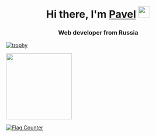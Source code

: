 <h1 align="center">Hi there, I'm <a href="https://daniilshat.ru/" target="_blank">Pavel</a> 
<img src="https://github.com/blackcater/blackcater/raw/main/images/Hi.gif" height="32"/></h1>
<h3 align="center">Web developer from Russia</h3>

[![trophy](https://github-profile-trophy.vercel.app/?username=ryo-ma&theme=onedark)](https://github.com/ryo-ma/github-profile-trophy)

<p align="left">
  <a href="https://github.com/alejandroatacho">
    <img height="180em" src="https://github-readme-stats-eight-theta.vercel.app/api/top-langs/?username=pavelnikolaew&layout=compact&langs_count=12&theme=midnight-purple"/>
  </a>
</p>


<a href="https://info.flagcounter.com/Wrwl"><img src="https://s11.flagcounter.com/countxl/Wrwl/bg_000000/txt_21FF19/border_CCC6C6/columns_8/maxflags_12/viewers_0/labels_1/pageviews_1/flags_0/percent_1/" alt="Flag Counter" border="0"></a>

